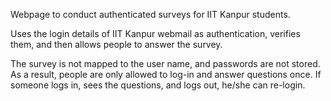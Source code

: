 Webpage to conduct authenticated surveys for IIT Kanpur students.

Uses the login details of IIT Kanpur webmail as authentication, verifies them, and then allows people to answer the survey.

The survey is not mapped to the user name, and passwords are not stored. As a result, people are only allowed to log-in and answer questions once. If someone logs in, sees the questions, and logs out, he/she can re-login.
